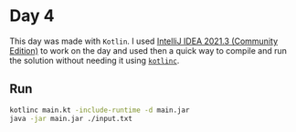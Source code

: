 # Day 4

This day was made with `Kotlin`. I used [IntelliJ IDEA 2021.3 (Community Edition)](https://www.jetbrains.com/idea/download/) to work on the day and used then a quick way to compile and run the solution without needing it using [`kotlinc`](https://kotlinlang.org/docs/command-line.html#install-the-compiler).

## Run

```bash
kotlinc main.kt -include-runtime -d main.jar
java -jar main.jar ./input.txt
```

